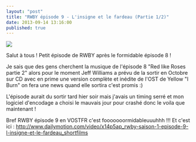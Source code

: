 ```yaml
---
layout: "post"
title: "RWBY épisode 9 - L'insigne et le fardeau (Partie 1/2)"
date: 2013-09-14 13:16:00
published: true
---
```

![](https://images1.wikia.nocookie.net/__cb20130913085311/rwby/images/thumb/2/2b/RWBY9_001187.png/250px-RWBY9_001187.png)

Salut à tous ! Petit épisode de RWBY après le formidable épisode 8 !

Je sais que des gens cherchent la musique de l'épisode 8 "Red like Roses partie 2" alors pour le moment Jeff Williams a prévu de la sortir en Octobre sur CD avec en prime une version complète et inédite de l'OST de Yellow "I Burn" on fera une news quand elle sortira c'est promis :)

L'épisode aurait du sortir tard hier soir mais j'avais un timing serré et mon logiciel d'encodage a choisi le mauvais jour pour crashé donc le voila que maintenant !

Bref RWBY épisode 9 en VOSTFR c'est fooooooormidableuuuhhh !!! Et c'est ici : <http://www.dailymotion.com/video/x14p5ap_rwby-saison-1-episode-9-l-insigne-et-le-fardeau_shortfilms>
